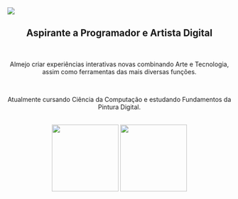 <img src="https://i.imgur.com/mKGq0nT.png"> 
<div align="center">
  <h2 color="FEFAF2">Aspirante a Programador e Artista Digital</h1>
  <br>
  <p color="FEFAF2">Almejo criar experiências interativas novas combinando Arte e Tecnologia, assim como ferramentas das mais diversas funções.</p>
  <br>
  <p color="FEFAF2">Atualmente cursando Ciência da Computação e estudando Fundamentos da Pintura Digital.</p>
</div>
<br>
<div align= "center">
  <img height="150em" src="https://github-readme-stats.vercel.app/api?username=douglasflorindo&title_color=FEFAF2&text_color=FEFAF2&border_color=FEFAF2&bg_color=DEG,533037,140402&show_icons=true&icon_color=140402&border_radius=10&rank_icon=default&include_all_commits=true">
  <img height="150em" src="https://github-readme-stats.vercel.app/api/top-langs/?username=douglasflorindo&layout=compact&title_color=FEFAF2&text_color=FEFAF2&border_color=FEFAF2&bg_color=DEG,533037,140402">
</div>
